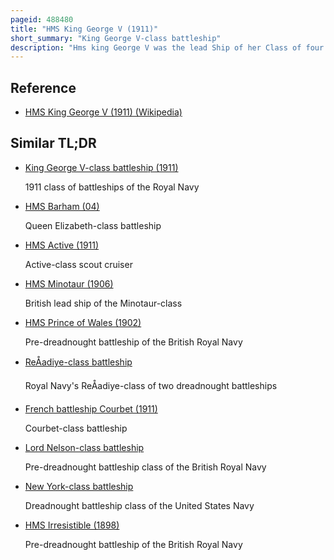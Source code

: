 ```yaml
---
pageid: 488480
title: "HMS King George V (1911)"
short_summary: "King George V-class battleship"
description: "Hms king George V was the lead Ship of her Class of four Dreadnought Battleships built in the early 1910s for the Royal Navy. She spent the Bulk of her Career assigned to the Home and Grand Fleets, often serving as a Flagship. Aside from participating in the failed Attempt to intercept the german Ships that had bombarded Scarborough, Hartlepool and Whitby in late 1914, the Battle of Jutland in May 1916 and the inconclusive Action of 19 August, her Service during the First World War generally consisted of routine Patrols and Training in the North Sea."
---
```


## Reference

- [HMS King George V (1911) (Wikipedia)](https://en.wikipedia.org/?curid=488480)

## Similar TL;DR

- [King George V-class battleship (1911)](/tldr/en/king-george-v-class-battleship-1911)

  1911 class of battleships of the Royal Navy

- [HMS Barham (04)](/tldr/en/hms-barham-04)

  Queen Elizabeth-class battleship

- [HMS Active (1911)](/tldr/en/hms-active-1911)

  Active-class scout cruiser

- [HMS Minotaur (1906)](/tldr/en/hms-minotaur-1906)

  British lead ship of the Minotaur-class

- [HMS Prince of Wales (1902)](/tldr/en/hms-prince-of-wales-1902)

  Pre-dreadnought battleship of the British Royal Navy

- [ReÅadiye-class battleship](/tldr/en/resadiye-class-battleship)

  Royal Navy's ReÅadiye-class of two dreadnought battleships

- [French battleship Courbet (1911)](/tldr/en/french-battleship-courbet-1911)

  Courbet-class battleship

- [Lord Nelson-class battleship](/tldr/en/lord-nelson-class-battleship)

  Pre-dreadnought battleship class of the British Royal Navy

- [New York-class battleship](/tldr/en/new-york-class-battleship)

  Dreadnought battleship class of the United States Navy

- [HMS Irresistible (1898)](/tldr/en/hms-irresistible-1898)

  Pre-dreadnought battleship of the British Royal Navy
